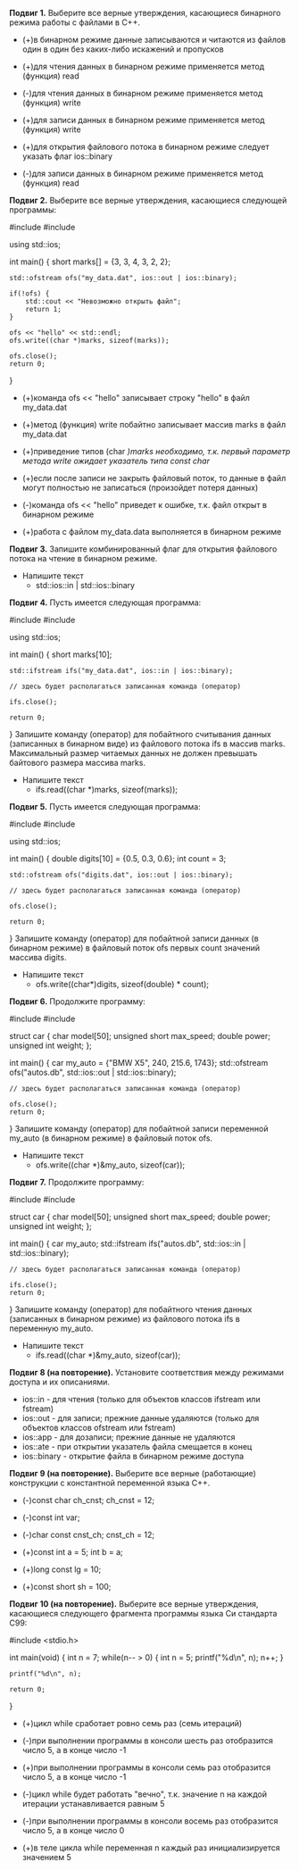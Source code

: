 **Подвиг 1.** Выберите все верные утверждения, касающиеся бинарного режима работы с файлами в С++.

* (+)в бинарном режиме данные записываются и читаются из файлов один в один без каких-либо искажений и пропусков

* (+)для чтения данных в бинарном режиме применяется метод (функция) read

* (-)для чтения данных в бинарном режиме применяется метод (функция) write

* (+)для записи данных в бинарном режиме применяется метод (функция) write

* (+)для открытия файлового потока в бинарном режиме следует указать флаг ios::binary

* (-)для записи данных в бинарном режиме применяется метод (функция) read


**Подвиг 2.** Выберите все верные утверждения, касающиеся следующей программы:

#include <iostream>
#include <fstream>

using std::ios;

int main()
{
    short marks[] = {3, 3, 4, 3, 2, 2};

    std::ofstream ofs("my_data.dat", ios::out | ios::binary);

    if(!ofs) {
        std::cout << "Невозможно открыть файл";
        return 1;
    }

    ofs << "hello" << std::endl;
    ofs.write((char *)marks, sizeof(marks));

    ofs.close();
    return 0;
}

* (+)команда ofs << "hello" записывает строку "hello" в файл my_data.dat

* (+)метод (функция) write побайтно записывает массив marks в файл my_data.dat

* (+)приведение типов (char *)marks необходимо, т.к. первый параметр метода write ожидает указатель типа const char*

* (+)если после записи не закрыть файловый поток, то данные в файл могут полностью не записаться (произойдет потеря данных)

* (-)команда ofs << "hello" приведет к ошибке, т.к. файл открыт в бинарном режиме

* (+)работа с файлом my_data.data выполняется в бинарном режиме


**Подвиг 3.** Запишите комбинированный флаг для открытия файлового потока на чтение в бинарном режиме.

* Напишите текст
    * std::ios::in | std::ios::binary


**Подвиг 4.** Пусть имеется следующая программа:

#include <iostream>
#include <fstream>

using std::ios;

int main()
{
    short marks[10];

    std::ifstream ifs("my_data.dat", ios::in | ios::binary);

    // здесь будет располагаться записанная команда (оператор)

    ifs.close();

    return 0;
}
Запишите команду (оператор) для побайтного считывания данных (записанных в бинарном виде) из файлового потока ifs в массив marks. Максимальный размер читаемых данных не должен превышать байтового размера массива marks.

* Напишите текст
    * ifs.read((char *)marks, sizeof(marks));


**Подвиг 5.** Пусть имеется следующая программа:

#include <iostream>
#include <fstream>

using std::ios;

int main()
{
    double digits[10] = {0.5, 0.3, 0.6};
    int count = 3;

    std::ofstream ofs("digits.dat", ios::out | ios::binary);

    // здесь будет располагаться записанная команда (оператор)

    ofs.close();

    return 0;
}
Запишите команду (оператор) для побайтной записи данных (в бинарном режиме) в файловый поток ofs первых count значений массива digits.

* Напишите текст
    * ofs.write((char*)digits, sizeof(double) * count);


**Подвиг 6.** Продолжите программу:

#include <iostream>
#include <fstream>

struct car {
    char model[50];
    unsigned short max_speed;
    double power;
    unsigned int weight;
};

int main()
{
    car my_auto = {"BMW X5", 240, 215.6, 1743};
    std::ofstream ofs("autos.db", std::ios::out | std::ios::binary);

    // здесь будет располагаться записанная команда (оператор)

    ofs.close();
    return 0;
}
Запишите команду (оператор) для побайтной записи переменной my_auto (в бинарном режиме) в файловый поток ofs.

* Напишите текст
    * ofs.write((char *)&my_auto, sizeof(car));


**Подвиг 7.** Продолжите программу:

#include <iostream>
#include <fstream>

struct car {
    char model[50];
    unsigned short max_speed;
    double power;
    unsigned int weight;
};

int main()
{
    car my_auto;
    std::ifstream ifs("autos.db", std::ios::in | std::ios::binary);

    // здесь будет располагаться записанная команда (оператор)

    ifs.close();
    return 0;
}
Запишите команду (оператор) для побайтного чтения данных (записанных в бинарном режиме) из файлового потока ifs в переменную my_auto.

* Напишите текст
    * ifs.read((char *)&my_auto, sizeof(car));


**Подвиг 8 (на повторение).** Установите соответствия между режимами доступа и их описаниями.

* ios::in - для чтения (только для объектов классов ifstream или fstream)
* ios::out - для записи; прежние данные удаляются (только для объектов классов ofstream или fstream)
* ios::app - для дозаписи; прежние данные не удаляются
* ios::ate - при открытии указатель файла смещается в конец
* ios::binary - открытие файла в бинарном режиме доступа


**Подвиг 9 (на повторение).** Выберите все верные (работающие) конструкции с константной переменной языка C++.


* (-)const char ch_cnst; ch_cnst = 12;

* (-)const int var;

* (-)char const cnst_ch; cnst_ch = 12;

* (+)const int a = 5; int b = a;

* (+)long const lg = 10;

* (+)const short sh = 100;


**Подвиг 10 (на повторение).** Выберите все верные утверждения, касающиеся следующего фрагмента программы языка Си стандарта C99:

#include <stdio.h>

int main(void)
{
    int n = 7;
    while(n-- > 0) {
        int n = 5;
        printf("%d\n", n);
        n++;
    }
    
    printf("%d\n", n);

    return 0;
}

* (+)цикл while сработает ровно семь раз (семь итераций)

* (-)при выполнении программы в консоли шесть раз отобразится число 5, а в конце число -1

* (+)при выполнении программы в консоли семь раз отобразится число 5, а в конце число -1

* (-)цикл while будет работать "вечно", т.к. значение n на каждой итерации устанавливается равным 5

* (-)при выполнении программы в консоли восемь раз отобразится число 5, а в конце число 0

* (+)в теле цикла while переменная n каждый раз инициализируется значением 5